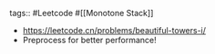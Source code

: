 tags:: #Leetcode #[[Monotone Stack]]

- https://leetcode.cn/problems/beautiful-towers-i/
- Preprocess for better performance!